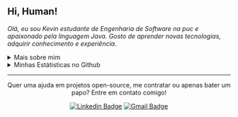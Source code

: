 <!--
![Imagem topo](./.github/assets/images/topo.png)
-->

<h2 align="left">
  Hi, Human!
</h2>

<p align="left">
  <em>
      Olá, eu sou Kevin estudante de Engenharia de Software na puc e apaixonado pela linguagem Java. Gosto de aprender novas tecnologias, adquirir conhecimento e experiência.
  </em>
<p/>

<details>
  <summary>Mais sobre mim</summary>
  <ul>
    <li>🎓 Engenharia de Sofware | PUC </li>
    <li>📚 Estudando Dev. Java EE | Algoritmos | Matemática | Inglês | Engenharia | </li>
  </ul>
</details>

<details>
  <summary>Minhas Estátisticas no Github</summary>
  <p>
    <img src="https://github-readme-stats.vercel.app/api/top-langs?locale=pt-br&username=Kevin-Silva-Dev&theme=radical" alt="Techs utilizadas nos projetos" />
    <img src="https://github-readme-stats.vercel.app/api?locale=pt-br&username=Kevin-Silva-Dev&theme=radical&show_icons=true&include_all_commits=true" alt="Estátisticas Gerais" />
  </p>
</details>

<hr/>

<p align="center">
  Quer uma ajuda em projetos open-source, me contratar ou apenas bater um papo? Entre em contato comigo!
<p/>

<div align="center">

 [![Linkedin Badge](https://img.shields.io/badge/-Kevin%20Silva-4000FF?logo=Linkedin&logoColor=white)](https://www.linkedin.com/in/kevin-silva-back-end/)
  [![Gmail Badge](https://img.shields.io/badge/-kivim2018@gmail.com-4000FF?logo=Gmail&logoColor=white)](mailto:kivim2018@gmail.com)
  
</div>

<!--
![Imagem Rodape](./.github/assets/images/rodape.png)
-->
